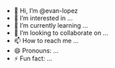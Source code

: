 - 👋 Hi, I’m @evan-lopez
- 👀 I’m interested in ...
- 🌱 I’m currently learning ...
- 💞️ I’m looking to collaborate on ...
- 📫 How to reach me ...
- 😄 Pronouns: ...
- ⚡ Fun fact: ...

<!---
evan-lopez/evan-lopez is a ✨ special ✨ repository because its `README.md` (this file) appears on your GitHub profile.
You can click the Preview link to take a look at your changes.
--->
